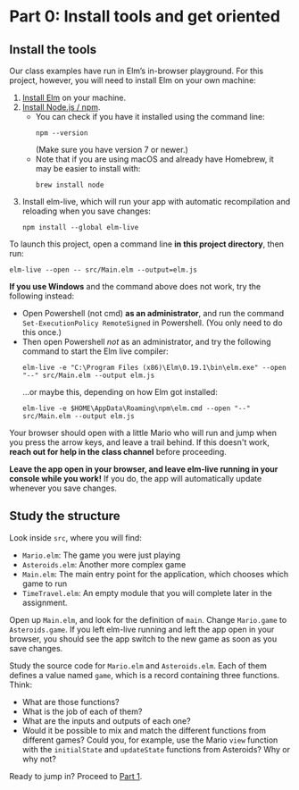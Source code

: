 # Part 0: Install tools and get oriented

## Install the tools

Our class examples have run in Elm’s in-browser playground. For this project, however, you will need to install Elm on your own machine:

1. [Install Elm](https://guide.elm-lang.org/install/elm.html) on your machine.
2. [Install Node.js / npm](https://nodejs.org/en/download/).
    - You can check if you have it installed using the command line:
        ```
        npm --version
        ```
      (Make sure you have version 7 or newer.)
    - Note that if you are using macOS and already have Homebrew, it may be easier to install with:
        ```
        brew install node
        ```
3. Install elm-live, which will run your app with automatic recompilation and reloading when you save changes:
    ```
    npm install --global elm-live
    ```

To launch this project, open a command line **in this project directory**, then run:

    elm-live --open -- src/Main.elm --output=elm.js

**If you use Windows** and the command above does not work, try the following instead:

- Open Powershell (not cmd) **as an administrator**, and run the command `Set-ExecutionPolicy RemoteSigned` in Powershell. (You only need to do this once.)
- Then open Powershell _not_ as an administrator, and try the following command to start the Elm live compiler:
  ```
  elm-live -e "C:\Program Files (x86)\Elm\0.19.1\bin\elm.exe" --open "--" src/Main.elm --output elm.js
  ```
  …or maybe this, depending on how Elm got installed:
  ```
  elm-live -e $HOME\AppData\Roaming\npm\elm.cmd --open "--" src/Main.elm --output elm.js
  ```


Your browser should open with a little Mario who will run and jump when you press the arrow keys, and leave a trail behind. If this doesn't work, **reach out for help in the class channel** before proceeding.

**Leave the app open in your browser, and leave elm-live running in your console while you work!** If you do, the app will automatically update whenever you save changes.

## Study the structure

Look inside `src`, where you will find:

- `Mario.elm`: The game you were just playing
- `Asteroids.elm`: Another more complex game
- `Main.elm`: The main entry point for the application, which chooses which game to run
- `TimeTravel.elm`: An empty module that you will complete later in the assignment.

Open up `Main.elm`, and look for the definition of `main`. Change `Mario.game` to `Asteroids.game`. If you left elm-live running and left the app open in your browser, you should see the app switch to the new game as soon as you save changes.

Study the source code for `Mario.elm` and `Asteroids.elm`. Each of them defines a value named `game`, which is a record containing three functions. Think:

- What are those functions?
- What is the job of each of them?
- What are the inputs and outputs of each one?
- Would it be possible to mix and match the different functions from different games? Could you, for example, use the Mario `view` function with the `initialState` and `updateState` functions from Asteroids? Why or why not?

Ready to jump in? Proceed to [Part 1](1-small-change.md).
